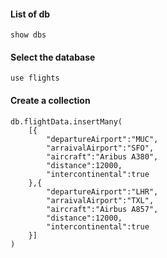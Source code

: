 #### List of db
    show dbs
#### Select the database
    use flights
#### Create a collection
    db.flightData.insertMany(
        [{
            "departureAirport":"MUC",
            "arraivalAirport":"SFO",
            "aircraft":"Aribus A380",
            "distance":12000,
            "intercontinental":true
        },{
            "departureAirport":"LHR",
            "arraivalAirport":"TXL",
            "aircraft":"Airbus A857",
            "distance":12000,
            "intercontinental":true
        }]
    )
####